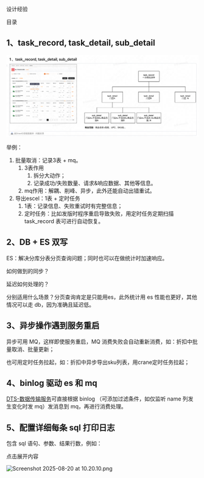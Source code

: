 设计经验

目录

## 1、task_record, task_detail, sub_detail

![draw.io](https://github.com/zhangbotong/Interview/blob/main/assets/task_record_3.png)

举例：

1. 批量取消：记录3表 + mq。
   1. 3表作用
      1. 拆分大动作；
      2. 记录成功/失败数量、请求&响应数据、其他等信息。
   2. mq作用：解耦、削峰、异步，此外还能自动出错重试。
2. 导出escel：1表 + 定时任务
   1. 1表：记录信息、失败重试时有完整信息；
   2. 定时任务：比如发版时程序重启导致失败，用定时任务定期扫描 task_record 表可进行自动恢复。

## 2、DB + ES 双写

ES：解决分库分表分页查询问题；同时也可以在做统计时加速响应。

如何做到的同步？

延迟如何处理的？

分别适用什么场景？分页查询肯定是只能用es，此外统计用 es 性能也更好，其他情况可以走 db，因为准确且延迟低。

## 3、异步操作遇到服务重启

异步可用 MQ，这样即使服务重启，MQ 消费失败会自动重新消费，如：折扣中批量取消、批量更新；

也可用定时任务拉起，如：折扣中异步导出sku列表，用crane定时任务拉起；

## 4、binlog 驱动 es 和 mq

[DTS-数据传输服务](https://km.sankuai.com/collabpage/748004373)可直接根据 binlog （可添加过滤条件，如仅监听 name 列发生变化时发 mq）发消息到 mq，再进行消费处理。

## 5、配置详细每条 sql 打印日志

包含 sql 语句、参数、结果行数，例如：

点击展开内容

![Screenshot 2025-08-20 at 10.20.10.png](https://km.sankuai.com/api/file/cdn/2713456939/186338397979?contentType=1&isNewContent=false)
